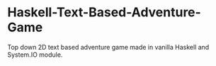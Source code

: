 # Haskell-Text-Based-Adventure-Game
Top down 2D text based adventure game made in vanilla Haskell and System.IO module.
